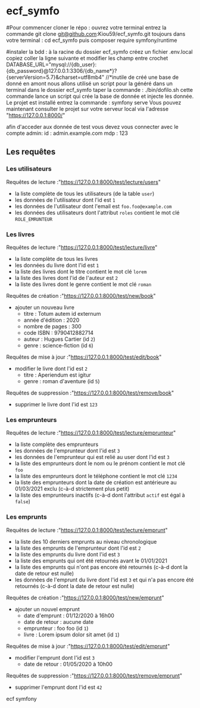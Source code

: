 # ecf_symfo
#Pour commencer 
cloner le répo : ouvrez votre terminal entrez la commande git clone git@github.com:Kiou59/ecf_symfo.git
toujours dans votre terminal : cd ecf_symfo 
puis 
composer require symfony/runtime

#instaler la bdd : à la racine du dossier ecf_symfo créez un fichier .env.local
copiez coller la ligne suivante et modifier les champ entre crochet
 DATABASE_URL="mysql://{db_user}:{db_password}@127.0.0.1:3306/{db_name*}?{serverVersion=5.7}&charset=utf8mb4"
//*inutile de créé une base de donné en amont nous allons utilisé un script pour la généré
dans un terminal dans le dossier ecf_symfo taper la commande : ./bin/dofilo.sh
cette commande lance un script qui crée la base de donnée et injecte les donnée.
Le projet est installé entrez la commande : symfony serve
Vous pouvez maintenant consulter le projet sur votre serveur local via l'adresse "https://127.0.0.1:8000/"

afin d'acceder aux donnée de test vous devez vous connecter avec le compte admin:
id : admin.example.com
mdp : 123
## Les requêtes

### Les utilisateurs

Requêtes de lecture :"https://127.0.0.1:8000/test/lecture/users"

- la liste complète de tous les utilisateurs (de la table `user`)
- les données de l'utilisateur dont l'id est `1`
- les données de l'utilisateur dont l'email est `foo.foo@example.com`
- les données des utilisateurs dont l'attribut `roles` contient le mot clé `ROLE_EMRUNTEUR`

### Les livres

Requêtes de lecture :"https://127.0.0.1:8000/test/lecture/livre"

- la liste complète de tous les livres
- les données du livre dont l'id est `1`
- la liste des livres dont le titre contient le mot clé `lorem`
- la liste des livres dont l'id de l'auteur est `2`
- la liste des livres dont le genre contient le mot clé `roman`

Requêtes de création :"https://127.0.0.1:8000/test/new/book"

- ajouter un nouveau livre
  - titre : Totum autem id externum
  - année d'édition : 2020
  - nombre de pages : 300
  - code ISBN : 9790412882714
  - auteur : Hugues Cartier (id `2`)
  - genre : science-fiction (id `6`)

Requêtes de mise à jour :"https://127.0.0.1:8000/test/edit/book"

- modifier le livre dont l'id est `2`
  - titre : Aperiendum est igitur
  - genre : roman d'aventure (id `5`)

Requêtes de suppression :"https://127.0.0.1:8000/test/remove/book"

- supprimer le livre dont l'id est `123`

### Les emprunteurs

Requêtes de lecture :"https://127.0.0.1:8000/test/lecture/emprunteur"

- la liste complète des emprunteurs
- les données de l'emprunteur dont l'id est `3`
- les données de l'emprunteur qui est relié au user dont l'id est `3`
- la liste des emprunteurs dont le nom ou le prénom contient le mot clé `foo`
- la liste des emprunteurs dont le téléphone contient le mot clé `1234`
- la liste des emprunteurs dont la date de création est antérieure au 01/03/2021 exclu (c-à-d strictement plus petit)
- la liste des emprunteurs inactifs (c-à-d dont l'attribut `actif` est égal à `false`)

### Les emprunts

Requêtes de lecture :"https://127.0.0.1:8000/test/lecture/emprunt"

- la liste des 10 derniers emprunts au niveau chronologique
- la liste des emprunts de l'emprunteur dont l'id est `2`
- la liste des emprunts du livre dont l'id est `3`
- la liste des emprunts qui ont été retournés avant le 01/01/2021
- la liste des emprunts qui n'ont pas encore été retournés (c-à-d dont la date de retour est nulle)
- les données de l'emprunt du livre dont l'id est `3` et qui n'a pas encore été retournés (c-à-d dont la date de retour est nulle)

Requêtes de création :"https://127.0.0.1:8000/test/new/emprunt"

- ajouter un nouvel emprunt
  - date d'emprunt : 01/12/2020 à 16h00
  - date de retour : aucune date
  - emprunteur : foo foo (id `1`)
  - livre : Lorem ipsum dolor sit amet (id `1`)

Requêtes de mise à jour :"https://127.0.0.1:8000/test/edit/emprunt"

- modifier l'emprunt dont l'id est `3`
  - date de retour : 01/05/2020 à 10h00

Requêtes de suppression :"https://127.0.0.1:8000/test/remove/emprunt"

- supprimer l'emprunt dont l'id est `42`





ecf symfony
